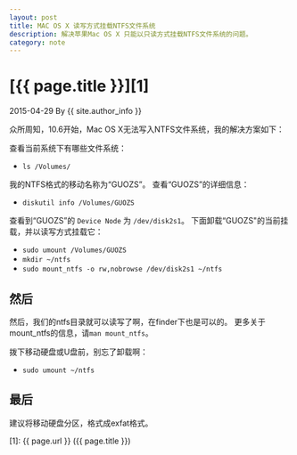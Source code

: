 ```yaml
---
layout: post
title: MAC OS X 读写方式挂载NTFS文件系统
description: 解决苹果Mac OS X 只能以只读方式挂载NTFS文件系统的问题。
category: note
---
```


# [{{ page.title }}][1]
2015-04-29 By {{ site.author_info }}

众所周知，10.6开始，Mac OS X无法写入NTFS文件系统，我的解决方案如下：

查看当前系统下有哪些文件系统：

*  ``ls /Volumes/``

我的NTFS格式的移动名称为“GUOZS”。
查看“GUOZS”的详细信息：

*  ``diskutil info /Volumes/GUOZS``

查看到“GUOZS”的 `Device Node` 为 `/dev/disk2s1`。
下面卸载“GUOZS"的当前挂载，并以读写方式挂载它：

*  ``sudo umount /Volumes/GUOZS``
*  ``mkdir ~/ntfs``
*  ``sudo mount_ntfs -o rw,nobrowse /dev/disk2s1 ~/ntfs``

## 然后
然后，我们的ntfs目录就可以读写了啊，在finder下也是可以的。
更多关于mount_ntfs的信息，请`man mount_ntfs`。

拨下移动硬盘或U盘前，别忘了卸载啊：

*  ``sudo umount ~/ntfs``

## 最后
建议将移动硬盘分区，格式成exfat格式。

[XiaoGuo]: http://guozs.com "XiaoGuo"
[1]: {{ page.url }} ({{ page.title }})
